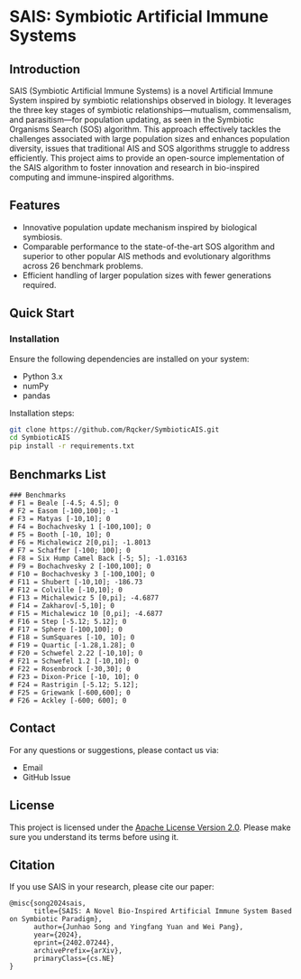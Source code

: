 # SAIS: Symbiotic Artificial Immune Systems

## Introduction
SAIS (Symbiotic Artificial Immune Systems) is a novel Artificial Immune System inspired by symbiotic relationships observed in biology. It leverages the three key stages of symbiotic relationships—mutualism, commensalism, and parasitism—for population updating, as seen in the Symbiotic Organisms Search (SOS) algorithm. This approach effectively tackles the challenges associated with large population sizes and enhances population diversity, issues that traditional AIS and SOS algorithms struggle to address efficiently. This project aims to provide an open-source implementation of the SAIS algorithm to foster innovation and research in bio-inspired computing and immune-inspired algorithms.

## Features
- Innovative population update mechanism inspired by biological symbiosis.
- Comparable performance to the state-of-the-art SOS algorithm and superior to other popular AIS methods and evolutionary algorithms across 26 benchmark problems.
- Efficient handling of larger population sizes with fewer generations required.

## Quick Start
### Installation
Ensure the following dependencies are installed on your system:
- Python 3.x
- numPy
- pandas

Installation steps:
```bash
git clone https://github.com/Rqcker/SymbioticAIS.git
cd SymbioticAIS
pip install -r requirements.txt
```

## Benchmarks List
```
### Benchmarks
# F1 = Beale [-4.5; 4.5]; 0
# F2 = Easom [-100,100]; -1
# F3 = Matyas [-10,10]; 0
# F4 = Bochachvesky 1 [-100,100]; 0
# F5 = Booth [-10, 10]; 0
# F6 = Michalewicz 2[0,pi]; -1.8013
# F7 = Schaffer [-100; 100]; 0
# F8 = Six Hump Camel Back [-5; 5]; -1.03163
# F9 = Bochachvesky 2 [-100,100]; 0
# F10 = Bochachvesky 3 [-100,100]; 0
# F11 = Shubert [-10,10]; -186.73
# F12 = Colville [-10,10]; 0
# F13 = Michalewicz 5 [0,pi]; -4.6877
# F14 = Zakharov[-5,10]; 0
# F15 = Michalewicz 10 [0,pi]; -4.6877
# F16 = Step [-5.12; 5.12]; 0
# F17 = Sphere [-100,100]; 0
# F18 = SumSquares [-10, 10]; 0
# F19 = Quartic [-1.28,1.28]; 0
# F20 = Schwefel 2.22 [-10,10]; 0
# F21 = Schwefel 1.2 [-10,10]; 0
# F22 = Rosenbrock [-30,30]; 0
# F23 = Dixon-Price [-10, 10]; 0
# F24 = Rastrigin [-5.12; 5.12];
# F25 = Griewank [-600,600]; 0
# F26 = Ackley [-600; 600]; 0
```
## Contact
For any questions or suggestions, please contact us via:
- Email
- GitHub Issue

## License
This project is licensed under the [Apache License Version 2.0](LICENSE). Please make sure you understand its terms before using it.

## Citation
If you use SAIS in your research, please cite our paper:
```
@misc{song2024sais,
      title={SAIS: A Novel Bio-Inspired Artificial Immune System Based on Symbiotic Paradigm}, 
      author={Junhao Song and Yingfang Yuan and Wei Pang},
      year={2024},
      eprint={2402.07244},
      archivePrefix={arXiv},
      primaryClass={cs.NE}
}
```
